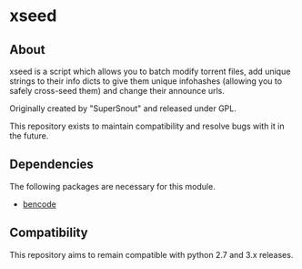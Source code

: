 # xseed
## About
xseed is a script which allows you to batch modify torrent files, add unique strings to their info dicts to give them unique infohashes (allowing you to safely cross-seed them) and change their announce urls.

Originally created by "SuperSnout" and released under GPL.

This repository exists to maintain compatibility and resolve bugs with it in the future.

## Dependencies
The following packages are necessary for this module.
* [bencode](https://pypi.python.org/pypi/bencode)

## Compatibility
This repository aims to remain compatible with python 2.7 and 3.x releases.
